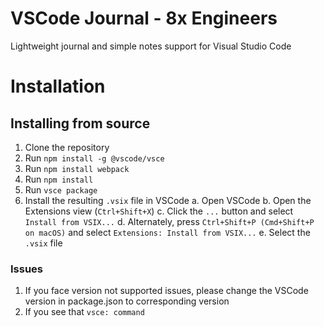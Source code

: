 # VSCode Journal - 8x Engineers

Lightweight journal and simple notes support for Visual Studio Code

# Installation

## Installing from source
1. Clone the repository
2. Run `npm install -g @vscode/vsce`
3. Run `npm install webpack`
3. Run `npm install`
4. Run `vsce package`
5. Install the resulting `.vsix` file in VSCode
    a. Open VSCode
    b. Open the Extensions view (`Ctrl+Shift+X`)
    c. Click the `...` button and select `Install from VSIX...`
    d. Alternately, press `Ctrl+Shift+P (Cmd+Shift+P on macOS)` and select `Extensions: Install from VSIX...`
    e. Select the `.vsix` file

### Issues
1. If you face version not supported issues, please change the VSCode version in package.json to corresponding version
2. If you see that `vsce: command`  
